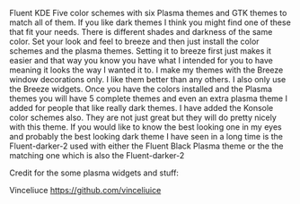  
 Fluent KDE
Five color schemes with six Plasma themes and GTK themes to match all of them. If you like dark themes I think you might find one of these that fit your needs. There is different shades and darkness of the same color. Set your look and feel to breeze and then just install the color schemes and the plasma themes. Setting it to breeze first just makes it easier and that way you know you have what I intended for you to have meaning it looks the way I wanted it to. I make my themes with the Breeze window decorations only. I like them better than any others. I also only use the Breeze widgets. Once you have the colors installed and the Plasma themes you will have 5 complete themes and even an extra plasma theme I added for people that like really dark themes. I have added the Konsole color schemes also. They are not just great but they will do pretty nicely with this theme. If you would like to know the best looking one in my eyes and probably the best looking dark theme I have seen in a long time is the Fluent-darker-2 used with either the Fluent Black Plasma theme or the the matching one which is also the Fluent-darker-2

Credit for the some plasma widgets and stuff:

Vinceliuce
https://github.com/vinceliuice

